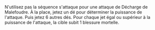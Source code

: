 N'utilisez pas la séquence s'attaque pour
une attaque de Décharge de Malefoudre.
À la place, jetez un dé pour déterminer la
puissance de l'attaque. Puis jetez 6 autres
dés. Pour chaque jet égal ou supérieur à
la puissance de l'attaque, la cible subit 1
blessure mortelle.
